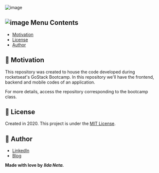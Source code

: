![image](https://user-images.githubusercontent.com/21963291/85336662-5d8fb200-b4b5-11ea-999f-41da44f32b82.png)

## ![image](https://user-images.githubusercontent.com/21963291/85338764-45ba2d00-b4b9-11ea-921a-d15eb692b2ea.png) Menu Contents

- [Motivation](#pushpin-motivation)
- [License](#page_with_curl-license)
- [Author](#pencil-author)

## :pushpin: Motivation

This repository was created to house the code developed during rocketseat's GoStack Bootcamp.
In this repository we'll have the frontend, backend and mobile codes of an application.

For more details, access the repository corresponding to the bootcamp class.

## :page_with_curl: License

Created in 2020.
This project is under the [MIT License](https://choosealicense.com/licenses/mit/).

## :pencil: Author

- [LinkedIn](https://www.linkedin.com/in/ilda-silva-neta/)
- [Blog](https://ildaneta.dev)

**Made with love by** **_Ilda Neta._**

